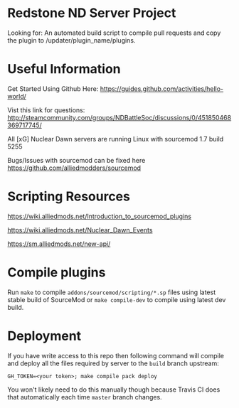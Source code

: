 # Redstone ND Server Project
Looking for: An automated build script to compile pull requests and copy the plugin to /updater/plugin_name/plugins.

# Useful Information
Get Started Using Github Here: https://guides.github.com/activities/hello-world/

Vist this link for questions: http://steamcommunity.com/groups/NDBattleSoc/discussions/0/451850468369717745/

All [xG] Nuclear Dawn servers are running Linux with sourcemod 1.7 build 5255

Bugs/Issues with sourcemod can be fixed here https://github.com/alliedmodders/sourcemod

# Scripting Resources
https://wiki.alliedmods.net/Introduction_to_sourcemod_plugins

https://wiki.alliedmods.net/Nuclear_Dawn_Events

https://sm.alliedmods.net/new-api/

# Compile plugins

Run `make` to compile `addons/sourcemod/scripting/*.sp` files using latest stable build of SourceMod or `make compile-dev` to compile using latest dev build.

# Deployment

If you have write access to this repo then following command will compile and
deploy all the files required by server to the `build` branch upstream:

```
GH_TOKEN=<your token>; make compile pack deploy
```

You won't likely need to do this manually though because Travis CI does
that automatically each time `master` branch changes.
